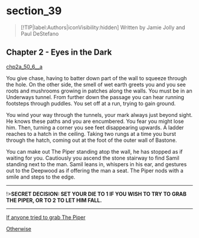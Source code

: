 
# section_39

>[!TIP|label:Authors|iconVisibility:hidden]
>Written by Jamie Jolly and Paul DeStefano

## Chapter 2 - Eyes in the Dark

[chp2a_50_6__a](../../decomp/app/src/main/res/raw/chp2a_50_6__a.mp3 ':include :type=audio')

You give chase, having to batter down part of the wall to squeeze through the hole. On the other side, the smell of wet earth greets you and you see roots and mushrooms growing in patches along the walls. You must be in an Underways tunnel. From further down the passage you can hear running footsteps through puddles. You set off at a run, trying to gain ground.

You wind your way through the tunnels, your mark always just beyond sight. He knows these paths and you are encumbered. You fear you might lose him. Then, turning a corner you see feet disappearing upwards. A ladder reaches to a hatch in the ceiling. Taking two rungs at a time you burst through the hatch, coming out at the foot of the outer wall of Bastone.

You can make out The Piper standing atop the wall, he has stopped as if waiting for you. Cautiously you ascend the stone stairway to find Samil standing next to the man. Samil leans in, whispers in his ear, and gestures out to the Deepwood as if offering the man a seat. The Piper nods with a smile and steps to the edge.

---

!>**SECRET DECISION: SET YOUR DIE TO 1 IF YOU WISH TO TRY TO GRAB THE PIPER, OR TO 2 TO LET HIM FALL.** 

---

[If anyone tried to grab The Piper](output/chapter2/section_40.md)

[Otherwise](output/chapter2/section_41.md)


